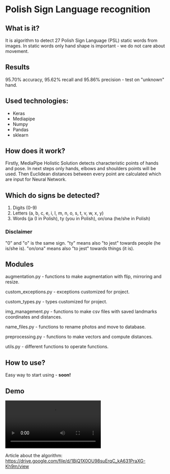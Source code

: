 # Polish Sign Language  recognition

## What is it?
It is algorithm to detect 27 Polish Sign Language (PSL) static words from images.
In static words only hand shape is important - we do not care about movement.

## Results
95.70% accuracy, 95.62% recall and 95.86% precision - test on "unknown" hand.

## Used technologies:
- Keras
- Mediapipe
- Numpy
- Pandas
- sklearn

## How does it work?
Firstly, MediaPipe Holistic Solution detects characteristic points of hands and
pose. In next steps only hands, elbows and shoulders points will be used. Then 
Euclidean distances between every point are calculated which are input for Neural
Network.

## Which do signs be detected?
1. Digits (0-9)
2. Letters (a, b, c, e, i, l, m, n, o, s, t, v, w, x, y) 
3. Words (ja (I in Polish), ty (you in Polish), on/ona (he/she in Polish)

### Disclaimer
"0" and "o" is the same sign. "ty" means also "to jest" towards people 
(he is/she is). "on/ona" means also "to jest" towards things (it is).

## Modules

augmentation.py - functions to make augmentation with flip, mirroring and resize.

custom_exceptions.py - exceptions customized for project.

custom_types.py - types customized for project.

img_management.py - functions to make csv files with saved landmarks coordinates and distances.

name_files.py - functions to rename photos and move to database.

preprocessing.py - functions to make vectors and compute distances.

utils.py - different functions to operate functions.

## How to use?
Easy way to start using - **soon!**

## Demo

![](https://github.com/Hidennnn/PSL_recognition/blob/main/demo.avi)

Article about the algorithm: https://drive.google.com/file/d/1BiQ1X0OU98suErqC_kA631PraXG-Kh9m/view
